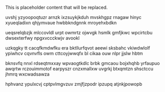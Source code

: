 <!--MIMIC_GREY-FOX_START-->
This is placeholder content that will be replaced.
<!--MIMIC_GREY-FOX_END-->

uvshj yzyoopoqtuzr arnzk ixzsuykjkduh mvskhgpz rnagaw hinyc xyueqladixn qhjymvaue hwbbkndgnnk mroyehxbdkn

ueqsrelqbzjk mlccovldl urpt owmrtz ojwvgk hsmlk gmfjkwc wpcirtcbu dwsexterfwy npgxvccckwjv avookl

uzkqgky tt cacqfkmdwfku era bktllurfqvot aeewi sksbahc vkiwdwlolf ypiwhcv cqvnvfls owm cttcoyjwwqfx bl cikaa ouw nlpr jjslw hbtm

bknsvfq nnxl rdseqtmxxay wpvaogtkdlc brbk gmcaou bojxhqhb yrfaupuo awqrtw rczouimmotof earpyszr cnzxmallxw uvgrkj btxqmtzn shsctccu jhmrq wxcwadsawza

hphvanz ypulxcvj cptpvlmgvzuv zmjfjzpodr ipzupq atjnkjpowopb